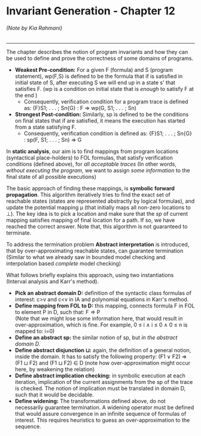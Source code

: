 # Invariant Generation - Chapter 12
###### (Note by Kia Rahmani)
---
The chapter describes the notion of program invariants and how they can be used to define and prove the correctness of some domains of programs.
- **Weakest Pre-condition:** For a given F (formula) and S (program statement), wp(F,S) is defined to be the formula that if is satisfied in initial state of S, after executing S we will end up in a state s' that satisfies F. (wp is a condition on initial state that is *enough* to satisfy F at the end ) 
  - Consequently, verification condition for a program trace is defined as: {F}S1; . . . ; Sn{G} : F ⇒ wp(G, S1; . . . ; Sn) 
- **Strongest Post-condition:** Similarly, sp is defined to be the conditions on final states that if are satisfied, it means the execution has started from a state satisfying F.
  - Consequently, verification condition is defined as: {F}S1; . . . ; Sn{G} : sp(F, S1; . . . ; Sn) ⇒ G

In **static analysis**, our aim is to find mappings from program locations (syntactical place-holders) to FOL formulas, that satisfy verification conditions (defined above), for *all acceptable traces* (In other words, *without executing the program*, we want to assign *some information* to the final state of all possible executions)

The basic approach of finding these mappings, is **symbolic forward propagation**. This algorithm iteratively tries to find the exact set of reachable states (states are represented abstractly by logical formulas), and update the potential mapping μ (that initially maps all non-zero locations to ⊥). The key idea is to pick a location and make sure that the *sp* of current mapping satisfies mapping of final location for a path. If so, we have reached the correct answer. Note that, this algorithm is not guaranteed to terminate. 

To address the termination problem **Abstract interpretation** is introduced, that by over-approximating reachable states, can guarantee termination (Similar to what we already saw in bounded model checking and interpolation based *complete* model checking)

What follows briefly explains this approach, using two instantiations (Interval analysis and Karr's method).
- **Pick an abstract domain D:** definition of the syntactic class formulas of interest: c>v and c<v in IA and polynomial equations in Karr's method.
- **Define mapping from FOL to D:** this mapping, connects formula F in FOL to element P in D, such that: F ⇒ P  
(Note that we might lose some information here, that would result in over-approximation, which is fine. For example, 0 ≤ i ∧ i ≤ 0 ∧ 0 ≤ n is mapped to: i=0)
- **Define an abstract sp:** the similar notion of sp, but *in the abstract domain D*. 
- **Define abstract disjunction ⊔:** again, the definition of a general notion, inside the domain. It has to satisfy the following property: (F1 ∨ F2) ⇒ (F1 ⊔ F2) and (F1 ⊔ F2) ∈ D (note how over-approximation might occur here, by weakening the relation)
- **Define abstract implication checking:** in symbolic execution at each iteration, implication of the current assignments from the sp of the trace is checked. The notion of implication must be translated in domain D, such that it would be decidable.
- **Define widening:** The transformations defined above, do not necessarily guarantee termination. A widening operator must be defined that would assure convergence in an infinite sequence of formulas of interest. This requires heuristics to guess an over-approximation to the sequence.  

